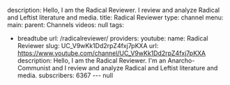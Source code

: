 description: Hello, I am the Radical Reviewer. I review and analyze Radical and Leftist
  literature and media.
title: Radical Reviewer
type: channel
menu:
  main:
    parent: Channels
videos: null
tags:
- breadtube
url: /radicalreviewer/
providers:
  youtube:
    name: Radical Reviewer
    slug: UC_V9wKk1Dd2rpZ4fxj7pKXA
    url: https://www.youtube.com/channel/UC_V9wKk1Dd2rpZ4fxj7pKXA
    description: Hello, I am the Radical Reviewer. I'm an Anarcho-Communist and I
      review and analyze Radical and Leftist literature and media.
    subscribers: 6367
--- null
